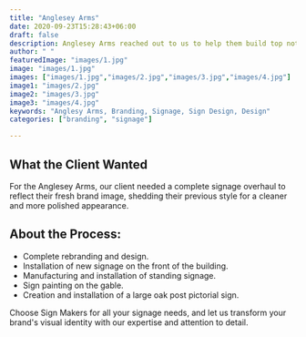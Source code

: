```yaml
---
title: "Anglesey Arms"
date: 2020-09-23T15:28:43+06:00
draft: false
description: Anglesey Arms reached out to us to help them build top notch sign boards for their business
author: " "
featuredImage: "images/1.jpg"
image: "images/1.jpg"
images: ["images/1.jpg","images/2.jpg","images/3.jpg","images/4.jpg"]
image1: "images/2.jpg"
image2: "images/3.jpg"
image3: "images/4.jpg"
keywords: "Anglesy Arms, Branding, Signage, Sign Design, Design"
categories: ["branding", "signage"]

---
```


## What the Client Wanted
For the Anglesey Arms, our client needed a complete signage overhaul to reflect their fresh brand image, shedding their previous style for a cleaner and more polished appearance.

## About the Process:
- Complete rebranding and design.
- Installation of new signage on the front of the building.
- Manufacturing and installation of standing signage.
- Sign painting on the gable.
- Creation and installation of a large oak post pictorial sign.

Choose Sign Makers for all your signage needs, and let us transform your brand's visual identity with our expertise and attention to detail.
